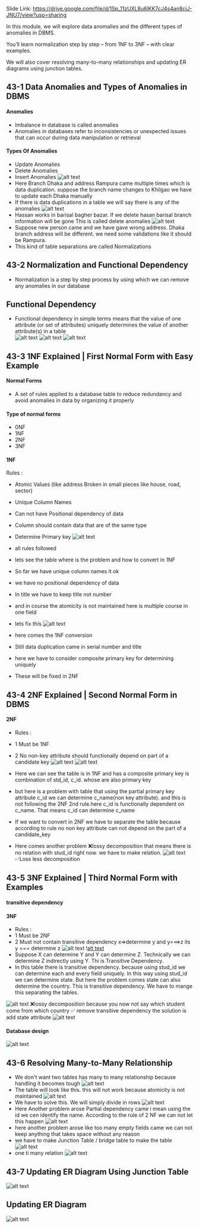 Slide Link: https://drive.google.com/file/d/1Sp_11zUXL8u6lKK7cJ4s4an8cjJ-JNU7/view?usp=sharing



In this module, we will explore data anomalies and the different types of anomalies in DBMS.

You’ll learn normalization step by step – from 1NF to 3NF – with clear examples.

We will also cover resolving many-to-many relationships and updating ER diagrams using junction tables.

## 43-1 Data Anomalies and Types of Anomalies in DBMS
#### Anomalies
- Imbalance in database is called anomalies
- Anomalies in databases refer to inconsistencies or unexpected issues that can occur during data manipulation or retrieval
#### Types Of Anomalies
- Update Anomalies
- Delete Anomalies
- Insert Anomalies
![alt text](image.png)
- Here Branch Dhaka and address Rampura came multiple times which is data duplication. suppose the branch name changes to Khilgao we have to update each Dhaka manually
- If there is data duplications in a table we will say there is any of the anomalies
![alt text](image-2.png)
- Hassan works in barisal bagher bazar. If we delete hasan barisal branch information will be gone This is called delete anomalies
![alt text](image-1.png)
- Suppose new person came and we have gave wrong address. Dhaka branch address will be different. we need some validations like it should be Rampura.
- This kind of table separations are called Normalizations

## 43-2 Normalization and Functional Dependency
- Normalization is a step by step process by using which we can remove any anomalies in our database
## Functional Dependency
- Functional dependency in simple terms means that the value of one attribute (or set of attributes) uniquely determines the value of another attribute(s) in a table        
![alt text](image-3.png)
![alt text](image-5.png)
![alt text](image-4.png)
## 43-3 1NF Explained | First Normal Form with Easy Example
#### Normal Forms
- A set of rules applied to a database table to reduce redundancy and avoid anomalies in data by organizing it properly
#### Type of normal forms
- 0NF
- 1NF
- 2NF
- 3NF

 #### 1NF
 Rules :
- Atomic Values (like address Broken in small pieces like house, road, sector)
- Unique Column Names
- Can not have Positional dependency of data
- Column should contain data that are of the same type
- Determine Primary key
![alt text](image-6.png)
- all rules followed

- lets see the table where is the problem and how to convert in 1NF
- So far we have unique column names it ok
- we have no positional dependency of data
- In title we have to keep title not number
- and in course the atomicity is not maintained here is multiple course in one field
- lets fix this
![alt text](image-7.png)
- here comes the 1NF conversion
- Still data duplication came in serial number and title
- here we have to consider composite primary key for determining uniquely
- These will be fixed in 2NF
## 43-4 2NF Explained | Second Normal Form in DBMS 
 #### 2NF
- Rules :
- 1 Must be 1NF
- 2 No non-key attribute should functionally depend on part of a candidate key
![alt text](image-8.png)
![alt text](image-9.png)
- Here we can see the table is in 1NF and has a composite primary key is combination of std_id, c_id. whose are also primary key

- but here is a problem with table that using the partial primary key attribute c_id we can determine c_name(non key attribute). and this is not following the 2NF 2nd rule.here c_id is functionally dependent on c_name. That means c_id can determine c_name

- If we want to convert in 2NF we have to separate the table because according to rule no non key attribute can not depend on the part of a candidate_key

- Here comes another problem ❌lossy decomposition that means there is no relation with stud_id right now. we have to make relation.
![alt text](image-10.png)
✅Loss less decomposition
## 43-5 3NF Explained | Third Normal Form with Examples
#### transitive dependency
#### 3NF
- Rules :
- 1 Must be 2NF
- 2 Must not contain transitive dependency
x=>determine y and y===>z its y === determine z 
![alt text](image-11.png)
\![alt text](image-12.png)
- Suppose X can determine Y and Y can determine Z. Technically we can determine Z indirectly using Y. Thi is Transitive Dependency.
- In this table there is transitive dependency. because using stud_id we can determine each and every field uniquely. In this way using stud_id we can determine state. But here the problem comes state can also determine the country. This is transitive dependency. We have to mange this separating the tables.

![alt text](image-13.png)
❌lossy decomposition because you now not say which student come from which country
✅ remove transitive dependency  the solution is add state attribute
![alt text](image-14.png)
#### Database design
![alt text](image-15.png)
## 43-6 Resolving Many-to-Many Relationship
- We don't want two tables has many to many relationship because handling it becomes tough
![alt text](image-16.png)
- The table will look like this. this will not work because atomicity is not maintained
![alt text](image-17.png)
- We have to solve this. We will simply divide in rows
![alt text](image-18.png)
- Here Another problem arose Partial dependency came i mean using the id we cen identify the name. According to the rule of 2 NF we can not let this happen
![alt text](image-20.png)
- here another problem arose like too many empty fields came we can not keep anything that takes space without any reason
- we have to make Junction Table / bridge table to make the table
![alt text](image-21.png)
- one ti many relation
![alt text](image-22.png)
## 43-7 Updating ER Diagram Using Junction Table
![alt text](image-23.png)
## Updating ER Diagram
![alt text](image-24.png)